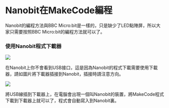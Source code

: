 # Nanobit在MakeCode編程

Nanobit的編程方法與BBC Micro:bit是一樣的，只是缺少了LED點陣屏，所以大家只需要按照BBC Micro:bit的編程方法就可以了。

### 使用Nanobit程式下載器

![](https://kittenbothk.readthedocs.io/en/latest/\_images/314.png)

在Nanobit上你不會看到USB接口，這是因為Nanobit的程式下載需要使用下載器，請如圖片將下載器插接到Nanobit，插接時請注意方向。

![](https://kittenbothk.readthedocs.io/en/latest/\_images/413.png)

將USB線插到下載器上，在電腦會出現一個叫Nanobit的裝置，將MakeCode程式下載到下載器上就可以了，程式會自動寫入到Nanobit裏。
